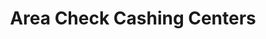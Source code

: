 ---
title: Area Check Cashing Centers
slug: area-check-cashing-centers
updated-on: '2024-05-30T13:44:31.749Z'
created-on: '2024-05-30T13:41:46.671Z'
published-on: '2024-05-30T13:54:32.469Z'
f_city-state-2:
- cms/city/hollywood-ca.md
- cms/city/fullerton-ca.md
- cms/city/stanton-ca.md
- cms/city/fountain-valley-ca.md
- cms/city/costa-mesa-ca.md
f_locations:
- cms/payday-loan/area-check-cashing-centers-4787.md
- cms/payday-loan/area-check-cashing-centers-4788.md
- cms/payday-loan/area-check-cashing-centers-4789.md
- cms/payday-loan/area-check-cashing-centers-4790.md
- cms/payday-loan/area-check-cashing-centers-4791.md
- cms/payday-loan/area-check-cashing-centers-4792.md
- cms/payday-loan/area-check-cashing-centers-4793.md
f_states:
- cms/state/california.md
layout: '[company].html'
tags: company
---